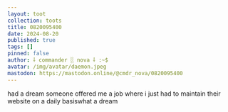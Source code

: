 ```yaml
---
layout: toot
collection: toots
title: 0820095400
date: 2024-08-20
published: true
tags: []
pinned: false
author: ⸸ commander ░ nova ⸸ :~$
avatar: /img/avatar/daemon.jpeg
mastodon: https://mastodon.online/@cmdr_nova/0820095400
---
```


had a dream someone offered me a job where i just had to maintain their website on a daily basiswhat a dream
